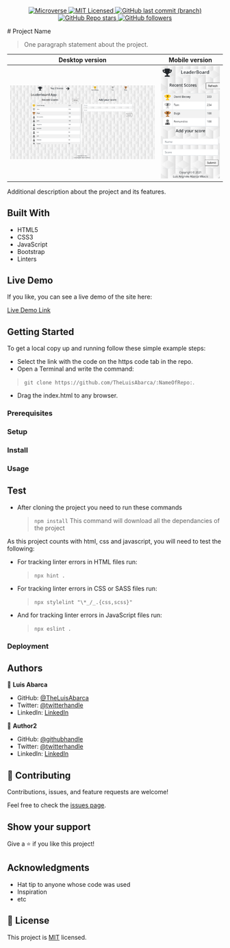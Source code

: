 <p align="center">
  <a href="https://www.microverse.org/">
    <img alt="Microverse" src="https://img.shields.io/badge/-Microverse-blueviolet?style=plastic">
  </a>
  <a href="https://github.com/TheLuisAbarca/:NameOfRepo:/LICENSE">
    <img alt="MIT Licensed" src="https://img.shields.io/badge/license-MIT-green?style=plastic">
  </a>
  <a href="https://github.com/TheLuisAbarca/:NameOfRepo:">
    <img alt="GitHub last commit (branch)" src="https://img.shields.io/github/last-commit/TheLuisAbarca/:NameOfRepo:/:branch:?color=blue&style=plastic">
  </a>
  <a href="https://github.com/TheLuisAbarca/:NameOfRepo:">
    <img alt="GitHub Repo stars" src="https://img.shields.io/github/stars/TheLuisAbarca/:NameOfRepo:?color=orange&label=%E2%98%85%20stars%20&style=plastic">
  </a>
  <a href="https://github.com/TheLuisAbarca">
    <img alt="GitHub followers" src="https://img.shields.io/github/followers/TheLuisAbarca?color=yellow&logo=github&style=plastic">
  </a>
</p>
# Project Name

> One paragraph statement about the project.

| Desktop version | Mobile version|
|-----------------|---------------|
| ![Desktop_image](./readme_imgs/desktop_ver.png) | ![Mobile_Image](./readme_imgs/mobile_ver.png) | 

Additional description about the project and its features.

## Built With

- HTML5
- CSS3
- JavaScript
- Bootstrap
- Linters

## Live Demo

If you like, you can see a live demo of the site here:

[Live Demo Link](https://theluisabarca.github.io/:NameOfRepo:/)


## Getting Started

To get a local copy up and running follow these simple example steps:

- Select the link with the code on the https code tab in the repo.
- Open a Terminal and write the command: 
> `git clone https://github.com/TheLuisAbarca/:NameOfRepo:`.
- Drag the index.html to any browser.

### Prerequisites

### Setup

### Install

### Usage

## Test

- After cloning the project you need to run these commands

  > `npm install`
  > This command will download all the dependancies of the project

As this project counts with html, css and javascript, you will need to test the following:

- For tracking linter errors in HTML files run:

  > `npx hint .`

- For tracking linter errors in CSS or SASS  files run:

  > `npx stylelint "\*_/_.{css,scss}"`

- And for tracking linter errors in JavaScript files run:

  > `npx eslint .`

### Deployment



## Authors

👤 **Luis Abarca**

- GitHub: [@TheLuisAbarca](https://github.com/TheLuisAbarca)
- Twitter: [@twitterhandle](https://twitter.com/twitterhandle)
- LinkedIn: [LinkedIn](https://linkedin.com/in/linkedinhandle)

👤 **Author2**

- GitHub: [@githubhandle](https://github.com/githubhandle)
- Twitter: [@twitterhandle](https://twitter.com/twitterhandle)
- LinkedIn: [LinkedIn](https://linkedin.com/in/linkedinhandle)

## 🤝 Contributing

Contributions, issues, and feature requests are welcome!

Feel free to check the [issues page](../../issues/).

## Show your support

Give a ⭐️ if you like this project!

## Acknowledgments

- Hat tip to anyone whose code was used
- Inspiration
- etc

## 📝 License

This project is [MIT](./MIT.md) licensed.
